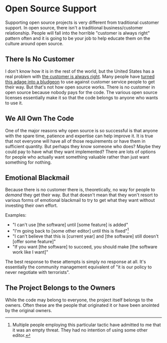 # Open Source Support

Supporting open source projects is very different from traditional customer support. In open source, there isn't a traditional business/customer relationship. People will fall into the horrible "customer is always right" pattern often and it is going to be your job to help educate them on the culture around open source.

## There Is No Customer

I don't know how it is in the rest of the world, but the United States has a real problem with [the customer is always right](https://en.wikipedia.org/wiki/The_customer_is_always_right). Many people have [turned this adage into a bludgeon](https://www.youtube.com/watch?v=9EJw6oGSft0) to use against customer service people to get their way. But that's not how open source works. There is no customer in open source because nobody pays for the code. The various open source licenses essentially make it so that the code belongs to anyone who wants to use it.

## We All Own The Code

One of the major reasons why open source is so successful is that anyone with the spare time, patience and expertise can help improve it. It is true that not everyone will have all of those requirements or have them in sufficient quantity. But perhaps they know someone who does? Maybe they could pay to have what they want implemented? There are lots of options for people who actually want something valuable rather than just want something for nothing.

## Emotional Blackmail

Because there is no customer there is, theoretically, no way for people to _demand_ they get their way. But that doesn't mean that they won't resort to various forms of emotional blackmail to try to get what they want without investing their own effort.

Examples:

* "I can't use [the software] until [some feature] is added"
* "I'm going back to [some other editor] until this is fixed"[^1]
* "I can't believe that this is [current year] and [the software] still doesn't [offer some feature]"
* "If you want [the software] to succeed, you should make [the software work like I want]"

The best response to these attempts is simply no response at all. It's essentially the community management equivalent of "it is our policy to never negotiate with terrorists".

## The Project Belongs to the Owners

While the code may belong to everyone, the project itself belongs to the owners. Often these are the people that originated it or have been anointed by the original owners.

[^1]: Multiple people employing this particular tactic have admitted to me that it was an empty threat. They had no intention of using some other editor.
